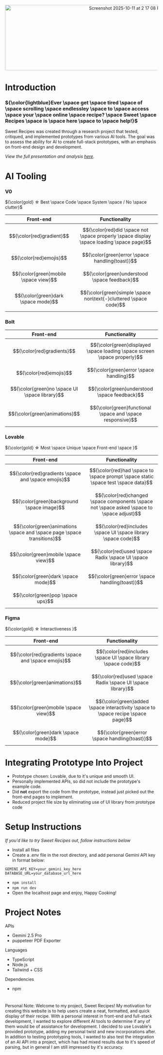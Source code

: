 <p align="center">
  <img width="783" height="215" alt="Screenshot 2025-10-11 at 2 17 08 PM" src="https://github.com/user-attachments/assets/9e7e4f80-a771-4e62-8846-ba775aaa9d8d" />
</p>


# Introduction 

### ${\color{lightblue}Ever \space get \space tired \space of \space scrolling \space endlessley \space to \space access \space your \space online \space recipe? \space Sweet \space Recipes \space is \space here \space to \space help!}$

Sweet Recipes was created through a research project that tested, critiqued, and implemented prototypes from various AI tools. The goal was to assess the ability for AI to create full-stack prototypes, with an emphasis on front-end design and development. 

_View the full presentation and analysis [here](https://docs.google.com/presentation/d/1EUMniW7OUN0PlMIKZwhc7pMfOlXoeWDjM5A4x9ZwOlc/edit?usp=sharing)._


# AI Tooling 

### V0 
${\color{gold} ☆ Best \space Code \space System \space / No \space clutter}$

| Front-end | Functionality |
|------|--------------|
| $${\color{red}gradient}$$ | $${\color{red}did \space not \space properly \space display \space loading \space page}$$ |
| $${\color{red}emojis}$$ | $${\color{green}error \space handling(toast)}$$ |
| $${\color{green}mobile \space view}$$ | $${\color{green}understood \space feedback}$$ |
| $${\color{green}dark \space mode}$$ | $${\color{green}simple \space non\text{-}cluttered \space code}$$ |


### Bolt

| Front-end | Functionality |
|------|--------------|
| $${\color{red}gradients}$$ | $${\color{green}displayed \space loading \space screen \space properly}$$ |
| $${\color{red}emojis}$$ | $${\color{green}error \space handling}$$ |
| $${\color{green}no \space UI \space library}$$  | $${\color{green}understood \space feedback}$$ |
| $${\color{green}animations}$$ | $${\color{green}functional \space and \space responsive}$$ |


### Lovable
${\color{gold} ☆ Most \space Unique \space Front-end \space }$


| Front-end | Functionality |
|------|--------------|
| $${\color{red}gradients \space and \space emojis}$$ | $${\color{red}had \space to \space prompt \space static \space test \space data}$$ |
| $${\color{green}background \space image}$$ | $${\color{red}changed \space components \space not \space asked \space to \space adjust}$$ |
| $${\color{green}animations \space and \space page \space transitions}$$ | $${\color{red}includes \space UI \space library \space code}$$ |
| $${\color{green}mobile \space view}$$ | $${\color{red}used \space Radix \space UI \space library}$$ |
| $${\color{green}dark \space mode}$$ | $${\color{green}error \space handling(toast)}$$ |
| $${\color{green}pop \space ups}$$ |  |


### Figma
${\color{gold} ☆ Interactiveness }$


| Front-end | Functionality |
|------|--------------|
| $${\color{red}gradients \space and \space emojis}$$ | $${\color{red}includes \space UI \space library \space code}$$ |
| $${\color{green}animations}$$ | $${\color{red}used \space Radix \space UI \space library}$$ |
| $${\color{green}mobile \space view}$$ | $${\color{green}added \space interactivity \space to \space recipe \space page}$$ |
| $${\color{green}dark \space mode}$$ | $${\color{green}error \space handling(toast)}$$ |


# Integrating Prototype Into Project
- Prototype chosen: Lovable, due to it's unique and smooth UI.
- Personally implemented APIs, so did not include the prototype's example code.
- Did **not** export the code from the prototype, instead just picked out the front-end pages to implement.
- Reduced project file size by eliminating use of UI library from prototype code

# Setup Instructions
_If you'd like to try Sweet Recipes out, follow instructions below_

- Install all files
- Create a .env file in the root directory, and add personal Gemini API key in format below:
```
GEMINI_API_KEY=your_gemini_key_here
DATABASE_URL=your_database_url_here
```
- ` npm install `
- ` npm run dev `
- Open the localhost page and enjoy, Happy Cooking!


# Project Notes

APIs
- Gemini 2.5 Pro
- puppeteer PDF Exporter

Languages
- TypeScript
- Node.js
- Tailwind + CSS

Dependencies
- npm 

# 

Personal Note: 
Welcome to my project, Sweet Recipes! My motivation for creating this website is to help users create a neat, formatted, and quick display of their recipe. With a personal interest in front-end and full-stack development, I wanted to explore different AI tools to determine if any of them would be of assistance for development. I decided to use Lovable's provided prototype, adding my personal twist and new incorporations after. In addition to testing prototyping tools, I wanted to also test the integration of an AI API into a project, which has had mixed results due to it's speed of parsing, but in general I am still impressed by it's accuracy. 





